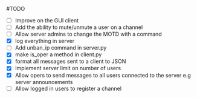 #TODO

- [ ] Improve on the GUI client
- [ ] Add the ability to mute/unmute a user on a channel
- [ ] Allow server admins to change the MOTD with a command
- [x] log everything in server
- [ ] Add unban_ip command in server.py
- [x] make is_oper a method in client.py
- [x] format all messages sent to a client to JSON
- [x] implement server limit on number of users
- [x] Allow opers to send messages to all users connected to the server e.g server announcements
- [ ] Allow logged in users to register a channel
